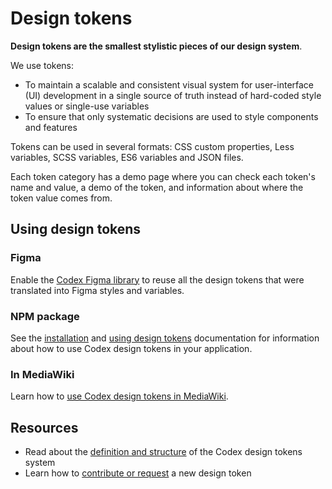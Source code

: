 # Design tokens

**Design tokens are the smallest stylistic pieces of our design system**.

We use tokens:
- To maintain a scalable and consistent visual system for user-interface (UI) development in a
  single source of truth instead of hard-coded style values or single-use variables
- To ensure that only systematic decisions are used to style components and features

Tokens can be used in several formats: CSS custom properties, Less variables, SCSS variables,
ES6 variables and JSON files.

Each token category has a demo page where you can check each token's name and value, a demo of the
token, and information about where the token value comes from.

## Using design tokens

### Figma

Enable the [Codex Figma library](https://www.figma.com/design/KoDuJMadWBXtsOtzGS4134/Codex?node-id=1891-4420&node-type=canvas&t=plW1hmguHVWs3fWZ-11) to reuse all the design tokens that were translated into Figma styles and variables.

### NPM package

See the [installation](../using-codex/usage.md#installation) and [using design tokens](../using-codex/usage.md#using-design-tokens) documentation for information about how to use Codex design tokens in your application.

### In MediaWiki

Learn how to [use Codex design tokens in MediaWiki](https://www.mediawiki.org/wiki/Codex#Using_Codex_design_tokens).

## Resources

- Read about the [definition and structure](./definition-and-structure.html) of the Codex design tokens system
- Learn how to [contribute or request](../contributing/designing-tokens.html) a new design token
